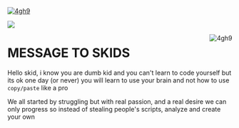 <a href="hi.com" target="_blank"> <img src="https://c.tenor.com/lke_O1TgxVIAAAAM/grunge-aesthetic.gif" alt="4gh9"/></a>
        
     
   <img src="https://discord.c99.nl/widget/theme-1/909623557670187090.png"/></a>
         
         
         
 
 </a><img align="right" src="https://github-readme-stats.vercel.app/api/top-langs?username=4gh9&count_private=true&hide=procfile,css&theme=dark&border_color=000000&cache_seconds=1800&layout=compact&langs_count=10&custom_title=Most Used Coding Languages" alt="4gh9" /> </p>




# MESSAGE TO SKIDS

Hello skid, i know you are dumb kid and you can't learn to code yourself but its ok one day (or never) you will learn to use your brain and not how to use `copy/paste` like a pro

We all started by struggling but with real passion, and a real desire we can only progress so instead of stealing people's scripts, analyze and create your own
